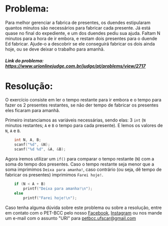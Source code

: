 # Problema:
Para melhor gerenciar a fabrica de presentes, os duendes estipularam quantos minutos são necessários para fabricar cada presente.
Já está quase no final do expediente, e um dos duendes pediu sua ajuda.
Faltam N minutos para a hora de ir embora, e restam dois presentes para o duende Ed fabricar. Ajude-o a descobrir se ele conseguirá fabricar os dois ainda hoje, ou se deve deixar o trabalho para amanhã.

##### Link do problema: https://www.urionlinejudge.com.br/judge/pt/problems/view/2717
 
# Resolução:
O exercício consiste em ler o tempo restante para ir embora e o tempo para fazer os 2 presentes restantes, se não der tempo de fabricar os presentes eles ficaram para amanhã.

Primeiro instanciamos as variáveis necessárias, sendo elas: 3 `int` (`N` minutos restantes; `A` e `B` o tempo para cada presente).
E lemos os valores de `N`, `A` e `B`.


```c
	int N, A, B;
    scanf("%d", &N);
    scanf("%d %d", &A, &B);
```
 
Agora iremos utilizar um `if()` para comparar o tempo restante (`N`) com a soma do tempo dos presentes. Caso o tempo restante seja menor que a soma imprimimos `Deixa para amanha!`, caso contrário (ou seja, dê tempo de fabricar os presentes) imprimimos `Farei hoje!`.

```c
    if (N < A + B)
        printf("Deixa para amanha!\n");
    else
        printf("Farei hoje!\n");
```


Caso tenha alguma dúvida sobre este problema ou sobre a resolução, entre em contato com o PET-BCC pelo nosso
[Facebook](https://www.facebook.com/petbcc/),
[Instagram](https://www.instagram.com/petbcc.ufscar/)
ou nos mande um e-mail com o assunto "URI" para  petbcc.ufscar@gmail.com





